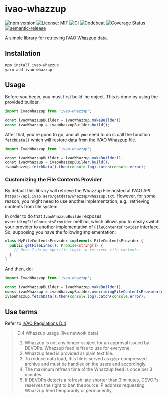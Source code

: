 # ivao-whazzup

[![npm version](https://badge.fury.io/js/ivao-whazzup.svg)](https://badge.fury.io/js/ivao-whazzup)
[![License: MIT](https://img.shields.io/badge/License-MIT-yellow.svg)](https://opensource.org/licenses/MIT)
![CI](https://github.com/jpedroh/ivao-whazzup/workflows/CI/badge.svg)
[![Codebeat](https://codebeat.co/badges/d7fb7509-513e-4b3a-a552-79ae80b3a551)](https://codebeat.co/projects/github-com-jpedroh-ivao-whazzup-master)
[![Coverage Status](https://coveralls.io/repos/github/jpedroh/ivao-whazzup/badge.svg?branch=master)](https://coveralls.io/github/jpedroh/ivao-whazzup?branch=master)
[![semantic-release](https://img.shields.io/badge/%20%20%F0%9F%93%A6%F0%9F%9A%80-semantic--release-e10079.svg)](https://github.com/semantic-release/semantic-release)

A simple library for retrieving IVAO Whazzup data.

## Installation

```sh
npm install ivao-whazzup
yarn add ivao-whazzup
```

## Usage

Before you begin, you must first build the object. This is done by using the provided builder.

```typescript
import IvaoWhazzup from 'ivao-whazzup';

const ivaoWhazzupBuilder = IvaoWhazzup.makeBuilder();
const ivaoWhazzup = ivaoWhazzupBuilder.build();
```

After that, you're good to go, and all you need to do is call the function `fetchData()` which will restore data from the IVAO Whazzup file.

```typescript
import IvaoWhazzup from 'ivao-whazzup';

const ivaoWhazzupBuilder = IvaoWhazzup.makeBuilder();
const ivaoWhazzup = ivaoWhazzupBuilder.build();
ivaoWhazzup.fetchData().then(console.log).catch(console.error);
```

### Customizing the File Contents Provider

By default this library will retrieve the Whazzup File hosted at IVAO API: `https://api.ivao.aero/getdata/whazzup/whazzup.txt`. However, for some reason, you might need to use another implementation, e.g.: retrieving contents from file system.

In order to do that `IvaoWhazzupBuilder` exposes `overridingFileContentsProvider` method, which allows you to easily switch your provider to another implementation of `FileContentsProvider` interface. So, supposing you have the following implementation:

```typescript
class MyFileContentsProvider implements FileContentsProvider {
  public getFileLines(): Promise<string[]> {
    // Here I do my specific logic to retrieve file contents
  }
}
```

And then, do:

```typescript
import IvaoWhazzup from 'ivao-whazzup';

const ivaoWhazzupBuilder = IvaoWhazzup.makeBuilder();
const ivaoWhazzup = ivaoWhazzupBuilder.overridingFileContentsProvider(new MyFileContentsProvider()).build();
ivaoWhazzup.fetchData().then(console.log).catch(console.error);
```

## Use terms

Refer to [IVAO Regulations D.4](https://doc.ivao.aero/rules2:regulations#devops)

> D.4 Whazzup usage (live network data)
>
> 1. Whazzup is not any longer subject for an approval issued by DEVOPs. Whazzup feed is free to use for everyone.
> 2. Whazzup feed is provided as plain text file.
> 3. To reduce data load, this file is served as gzip-compressed archive and must be handled on the users end accordingly.
> 4. The maximum refresh time of the Whazzup feed is once per 3 minutes.
> 5. If DEVOPs detects a refresh rate shorter than 3 minutes, DEVOPs reserves the right to ban the source IP address requesting Whazzup feed temporarily or permanently.

